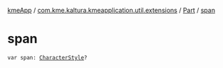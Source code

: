 [kmeApp](../../index.md) / [com.kme.kaltura.kmeapplication.util.extensions](../index.md) / [Part](index.md) / [span](./span.md)

# span

`var span: `[`CharacterStyle`](https://developer.android.com/reference/android/text/style/CharacterStyle.html)`?`